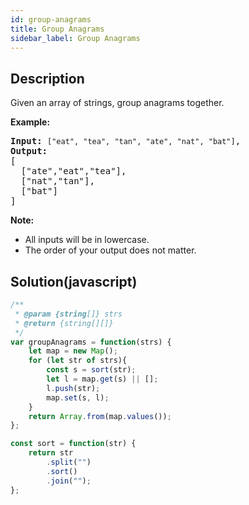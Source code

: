 ```yaml
---
id: group-anagrams
title: Group Anagrams
sidebar_label: Group Anagrams
---
```

## Description
<div class="description">
<p>Given an array of strings, group anagrams together.</p>

<p><strong>Example:</strong></p>

<pre>
<strong>Input:</strong> <code>[&quot;eat&quot;, &quot;tea&quot;, &quot;tan&quot;, &quot;ate&quot;, &quot;nat&quot;, &quot;bat&quot;]</code>,
<strong>Output:</strong>
[
  [&quot;ate&quot;,&quot;eat&quot;,&quot;tea&quot;],
  [&quot;nat&quot;,&quot;tan&quot;],
  [&quot;bat&quot;]
]</pre>

<p><strong>Note:</strong></p>

<ul>
	<li>All inputs will be in lowercase.</li>
	<li>The order of your output does not&nbsp;matter.</li>
</ul>

</div>

## Solution(javascript)
```javascript
/**
 * @param {string[]} strs
 * @return {string[][]}
 */
var groupAnagrams = function(strs) {
    let map = new Map();
    for (let str of strs){
        const s = sort(str);
        let l = map.get(s) || [];
        l.push(str);
        map.set(s, l);
    }
    return Array.from(map.values());
};

const sort = function(str) {
    return str
        .split("")
        .sort()
        .join("");
};
```